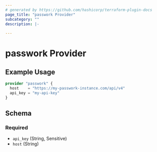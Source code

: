 ```yaml
---
# generated by https://github.com/hashicorp/terraform-plugin-docs
page_title: "passwork Provider"
subcategory: ""
description: |-
  
---
```


# passwork Provider



## Example Usage

```terraform
provider "passwork" {
  host    = "https://my-passwork-instance.com/api/v4"
  api_key = "my-api-key"
}
```

<!-- schema generated by tfplugindocs -->
## Schema

### Required

- `api_key` (String, Sensitive)
- `host` (String)
